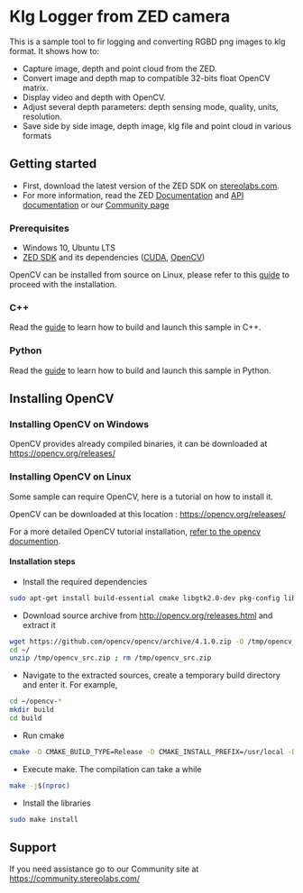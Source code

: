# Klg Logger from ZED camera

This is a sample tool to fir logging and converting RGBD png images to klg format. It shows how to:

  - Capture image, depth and point cloud from the ZED.
  - Convert image and depth map to compatible 32-bits float OpenCV matrix.
  - Display video and depth with OpenCV.
  - Adjust several depth parameters: depth sensing mode, quality, units, resolution.
  - Save side by side image, depth image, klg file and point cloud in various formats

## Getting started

- First, download the latest version of the ZED SDK on [stereolabs.com](https://www.stereolabs.com).
- For more information, read the ZED [Documentation](https://www.stereolabs.com/docs/) and [API documentation](https://www.stereolabs.com/docs/api/) or our [Community page](https://community.stereolabs.com)

### Prerequisites

- Windows 10, Ubuntu LTS
- [ZED SDK](https://www.stereolabs.com/developers/) and its dependencies ([CUDA](https://developer.nvidia.com/cuda-downloads), [OpenCV](https://github.com/opencv/opencv/releases))

OpenCV can be installed from source on Linux, please refer to this [guide](https://www.stereolabs.com/docs/getting-started/application-development/#building-on-linux-and-jetson) to proceed with the installation.

### C++

Read the [guide](./cpp) to learn how to build and launch this sample in C++.

### Python

Read the [guide](./python) to learn how to build and launch this sample in Python.


## Installing OpenCV

### Installing OpenCV on Windows

OpenCV provides already compiled binaries, it can be downloaded at https://opencv.org/releases/

### Installing OpenCV on Linux

Some sample can require OpenCV, here is a tutorial on how to install it.

OpenCV can be downloaded at this location : https://opencv.org/releases/

For a more detailed OpenCV tutorial installation, [refer to the opencv documention](https://docs.opencv.org/4.1.0/d7/d9f/tutorial_linux_install.html).

#### Installation steps

- Install the required dependencies

```bash
sudo apt-get install build-essential cmake libgtk2.0-dev pkg-config libavcodec-dev libavformat-dev libswscale-dev
```

- Download source archive from http://opencv.org/releases.html and extract it

```bash
wget https://github.com/opencv/opencv/archive/4.1.0.zip -O /tmp/opencv_src.zip
cd ~/
unzip /tmp/opencv_src.zip ; rm /tmp/opencv_src.zip
```

- Navigate to the extracted sources, create a temporary build directory and enter it. For example,

```bash
cd ~/opencv-*
mkdir build
cd build
```

- Run cmake

```bash
cmake -D CMAKE_BUILD_TYPE=Release -D CMAKE_INSTALL_PREFIX=/usr/local -DBUILD_TESTS=OFF -DBUILD_PERF_TESTS=OFF -DBUILD_EXAMPLES=OFF -DBUILD_JAVA=OFF -DWITH_OPENGL=ON ..
```

- Execute make. The compilation can take a while

```bash
make -j$(nproc)
```

- Install the libraries

```bash
sudo make install
```

## Support
If you need assistance go to our Community site at https://community.stereolabs.com/
